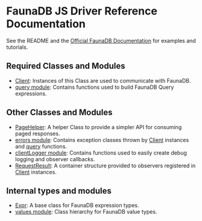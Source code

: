 # FaunaDB JS Driver Reference Documentation

See the README and the [Official FaunaDB Documentation](https://fauna.com/documentation) for examples and tutorials.

## Required Classes and Modules

* [Client](Client.html): Instances of this Class are used to communicate with FaunaDB.
* [query module](module-query.html): Contains functions used to build FaunaDB Query expressions.

## Other Classes and Modules

* [PageHelper](PageHelper.html): A helper Class to provide a simpler API for consuming paged responses.
* [errors module](module-errors.html): Contains exception classes thrown by [Client](Client.html) instances
  and [query](module-query.html) functions.
* [clientLogger module](module-clientLogger.html): Contains functions used to easily create debug logging and observer callbacks.
* [RequestResult](RequestResult.html): A container structure provided to observers registered in [Client](Client.html) instances.

## Internal types and modules

* [Expr](Expr.html): A base class for FaunaDB expression types.
* [values module](module-values.html): Class hierarchy for FaunaDB value types.
